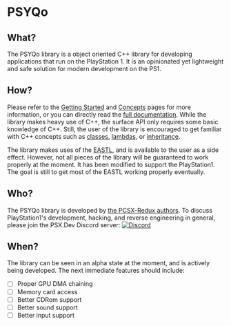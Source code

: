 # PSYQo

## What?
The PSYQo library is a object oriented C++ library for developing applications that run on the PlayStation 1. It is an opinionated yet lightweight and safe solution for modern development on the PS1.

## How?
Please refer to the [Getting Started](GETTING_STARTED.md) and [Concepts](CONCEPTS.md) pages for more information, or you can directly read the [full documentation](https://pcsx-redux.github.io/nugget/d6/d4a/namespacepsyqo.html). While the library makes heavy use of C++, the surface API only requires some basic knowledge of C++. Still, the user of the library is encouraged to get familiar with C++ concepts such as [classes](https://cplusplus.com/doc/tutorial/classes/), [lambdas](https://en.cppreference.com/w/cpp/language/lambda), or [inheritance](https://cplusplus.com/doc/tutorial/inheritance/).

The library makes uses of the [EASTL](https://github.com/electronicarts/EASTL), and is available to the user as a side effect. However, not all pieces of the library will be guaranteed to work properly at the moment. It has been modified to support the PlayStation1. The goal is still to get most of the EASTL working properly eventually.

## Who?
The PSYQo library is developed by [the PCSX-Redux authors](https://pcsx-redux.consoledev.net/).
To discuss PlayStation1's development, hacking, and reverse engineering in general, please join the PSX.Dev Discord server: [![Discord](https://img.shields.io/discord/642647820683444236)](https://discord.gg/QByKPpH)

## When?
The library can be seen in an alpha state at the moment, and is actively being developed. The next immediate features should include:

- [ ] Proper GPU DMA chaining
- [ ] Memory card access
- [ ] Better CDRom support
- [ ] Better sound support
- [ ] Better input support
